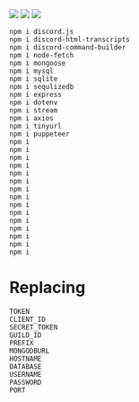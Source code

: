 <img src="https://img.shields.io/badge/TYPESCRIPT-black?style=for-the-badge&logo=TypeScript&logoColor=3178C6"/>
<img src="https://img.shields.io/badge/JAVASCRIPT-black?style=for-the-badge&logo=JavaScript&logoColor=F7DF1E"/>
<img src="https://img.shields.io/badge/HTML-black?style=for-the-badge&logo=HTML5&logoColor=E34F26"/>

```
npm i discord.js
npm i discord-html-transcripts
npm i discord-command-builder
npm i node-fetch
npm i mongoose
npm i mysql
npm i sqlite
npm i sequlizedb
npm i express
npm i dotenv
npm i stream
npm i axios
npm i tinyurl
npm i puppeteer
npm i 
npm i 
npm i 
npm i 
npm i 
npm i 
npm i 
npm i 
npm i 
npm i 
npm i 
npm i 
npm i 
npm i 
npm i 
```

# Replacing
```
TOKEN
CLIENT_ID
SECRET_TOKEN
GUILD_ID
PREFIX
MONGODBURL
HOSTNAME
DATABASE
USERNAME
PASSWORD
PORT
```